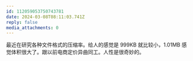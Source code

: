 ```yaml
---
id: 112059053750743781
date: 2024-03-08T08:11:03.741Z
reply: false
media_attachments: 0
---
```


最近在研究各种文件格式的压缩率。给人的感觉是 999KB 就比较小，1.01MB 感觉体积很大了。跟以前电商定价异曲同工。人性是很奇妙的。

